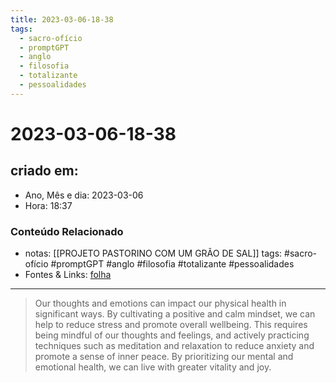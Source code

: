 ```yaml
---
title: 2023-03-06-18-38
tags:
  - sacro-ofício
  - promptGPT
  - anglo
  - filosofia
  - totalizante
  - pessoalidades
---
```

# 2023-03-06-18-38

## criado em: 
-  Ano, Mês e dia: 2023-03-06
- Hora: 18:37

### Conteúdo Relacionado
- notas: [[PROJETO PASTORINO COM UM GRÃO DE SAL]]
tags: #sacro-ofício #promptGPT #anglo #filosofia #totalizante #pessoalidades 
- Fontes & Links: [folha](https://www1.folha.uol.com.br/folha/livrariadafolha/825139-ha-cem-anos-nascia-carlos-torres-pastorino-autor-de-minutos-de-sabedoria.shtml)
---
>Our thoughts and emotions can impact our physical health in significant ways. By cultivating a positive and calm mindset, we can help to reduce stress and promote overall wellbeing. This requires being mindful of our thoughts and feelings, and actively practicing techniques such as meditation and relaxation to reduce anxiety and promote a sense of inner peace. By prioritizing our mental and emotional health, we can live with greater vitality and joy.
